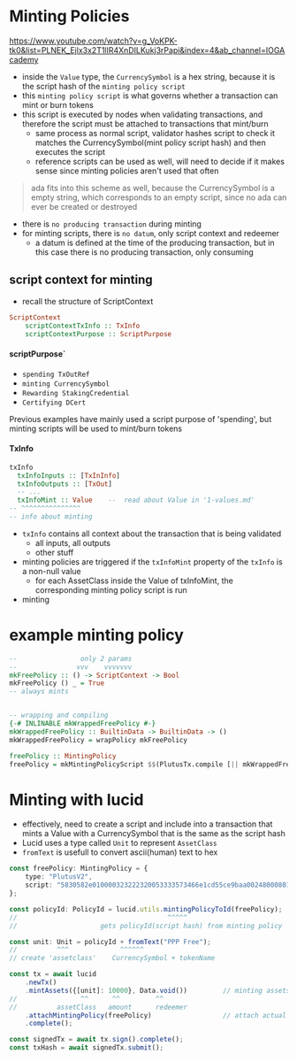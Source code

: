 # Minting Policies
https://www.youtube.com/watch?v=g_VoKPK-tk0&list=PLNEK_Ejlx3x2T1lIR4XnDILKukj3rPapi&index=4&ab_channel=IOGAcademy

- inside the `Value` type, the `CurrencySymbol` is a hex string, because it is the script hash of the `minting policy script`
- this `minting policy script` is what governs whether a transaction can mint or burn tokens
- this script is executed by nodes when validating transactions, and therefore the script must be attached to transactions that mint/burn
    - same process as normal script, validator hashes script to check it matches the CurrencySymbol(mint policy script hash) and then executes the script
    - reference scripts can be used as well, will need to decide if it makes sense since minting policies aren't used that often
> ada fits into this scheme as well, because the CurrencySymbol is a empty string, which corresponds to an empty script, 
> since no ada can ever be created or destroyed
- there is `no producing transaction` during minting
- for minting scripts, there is `no datum`, only script context and redeemer
    - a datum is defined at the time of the producing transaction, but in this case there is no producing transaction, only consuming

## script context for minting
- recall the structure of ScriptContext
```haskell
ScriptContext 
    scriptContextTxInfo :: TxInfo
    scriptContextPurpose :: ScriptPurpose
```

#### scriptPurpose`   
- `spending TxOutRef`
- `minting CurrencySymbol`
- `Rewarding StakingCredential`
- `Certifying DCert`  

Previous examples have mainly used a script purpose of 'spending', but minting scripts will be used to mint/burn tokens

#### TxInfo

```haskell
txInfo
  txInfoInputs :: [TxInInfo]
  txInfoOutputs :: [TxOut]
  -- ...
  txInfoMint :: Value    --  read about Value in '1-values.md'
-- ^^^^^^^^^^^^^^^
-- info about minting

```

- `txInfo` contains all context about the transaction that is being validated
    - all inputs, all outputs
    - other stuff
- minting policies are triggered if the `txInfoMint` property of the `txInfo` is a non-null value
    - for each AssetClass inside the Value of txInfoMint, the corresponding minting policy script is run
- minting 

# example minting policy
```haskell
--                only 2 params
--               vvv    vvvvvvv
mkFreePolicy :: () -> ScriptContext -> Bool
mkFreePolicy () _ = True
-- always mints


-- wrapping and compiling
{-# INLINABLE mkWrappedFreePolicy #-}
mkWrappedFreePolicy :: BuiltinData -> BuiltinData -> ()
mkWrappedFreePolicy = wrapPolicy mkFreePolicy

freePolicy :: MintingPolicy
freePolicy = mkMintingPolicyScript $$(PlutusTx.compile [|| mkWrappedFreePolicy ||])
```

# Minting with lucid

- effectively, need to create a script and include into a transaction that mints a Value with a CurrencySymbol that is the same as the script hash
- Lucid uses a type called `Unit` to represent `AssetClass`
- `fromText` is usefull to convert ascii(human) text to hex

```typescript
const freePolicy: MintingPolicy = {
    type: "PlutusV2",
    script: "5830582e010000323222320053333573466e1cd55ce9baa0024800080148c98c8014cd5ce249035054310000500349848005"
};

const policyId: PolicyId = lucid.utils.mintingPolicyToId(freePolicy);
//                                      ^^^^^
//                     gets policyId(script hash) from minting policy

const unit: Unit = policyId + fromText("PPP Free");
//          ^^^             ^^^^^^
// create 'assetclass'    CurrencySymbol + tokenName

const tx = await lucid
    .newTx()
    .mintAssets({[unit]: 10000}, Data.void())         // minting assets: contains Value, and redeemer
//                ^^      ^^         ^^
//          assetClass   amount      redeemer
    .attachMintingPolicy(freePolicy)                  // attach actual script to tx
    .complete();

const signedTx = await tx.sign().complete();
const txHash = await signedTx.submit();

```

